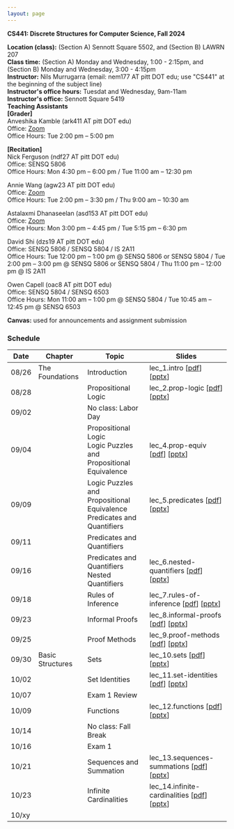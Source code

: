 ```yaml
---
layout: page
---
```


**CS441: Discrete Structures for Computer Science, Fall 2024**

**Location (class):** (Section A) Sennott Square 5502, and (Section B) LAWRN 207<br>
**Class time:** (Section A) Monday and Wednesday, 1:00 - 2:15pm, and (Section B) Monday and Wednesday, 3:00 - 4:15pm<br>
**Instructor:** Nils Murrugarra (email: nem177 AT pitt DOT edu; use "CS441" at the beginning of the subject line)<br>
**Instructor's office hours:** Tuesdat and Wednesday, 9am-11am<br>
**Instructor's office:** Sennott Square 5419<br>
**Teaching Assistants**<br>
**[Grader]**<br>
Anveshika Kamble (ark411 AT pitt DOT edu)<br>
Office: [Zoom](https://pitt.zoom.us/j/5835648820)<br>
Office Hours: Tue 2:00 pm – 5:00 pm<br>

**[Recitation]**<br>
Nick Ferguson (ndf27 AT pitt DOT edu)<br>
Office: SENSQ 5806<br>
Office Hours: Mon 4:30 pm – 6:00 pm / Tue 11:00 am – 12:30 pm<br>

Annie Wang (agw23 AT pitt DOT edu)<br>
Office: [Zoom](https://pitt.zoom.us/j/93253767006)<br>
Office Hours: Tue 2:00 pm – 3:30 pm / Thu 9:00 am – 10:30 am<br>

Astalaxmi Dhanaseelan (asd153 AT pitt DOT edu)<br>
Office: [Zoom](https://pitt.zoom.us/j/99835381716)<br>
Office Hours: Mon 3:00 pm – 4:45 pm / Tue 5:15 pm – 6:30 pm<br>

David Shi (dzs19 AT pitt DOT edu)<br>
Office: SENSQ 5806 / SENSQ 5804 / IS 2A11 <br>
Office Hours: Tue 12:00 pm – 1:00 pm @ SENSQ 5806 or SENSQ 5804 / Tue 2:00 pm – 3:00 pm @ SENSQ 5806 or SENSQ 5804 / Thu 11:00 pm – 12:00 pm @ IS 2A11<br>

Owen Capell (oac8 AT pitt DOT edu)<br>
Office: SENSQ 5804 / SENSQ 6503<br>
Office Hours: Mon 11:00 am – 1:00 pm @ SENSQ 5804 / Tue 10:45 am – 12:45 pm @ SENSQ 6503<br>

**Canvas:** used for announcements and assignment submission<br>

### Schedule

Date        | Chapter          | Topic             | Slides       
----------- | -----------      | -----------       | -----------  
08/26       | The Foundations  | Introduction      | lec_1.intro [[pdf](https://sites.pitt.edu/~nem177/courses/fall24_cs441/lec_1.intro.pdf)] [[pptx](https://sites.pitt.edu/~nem177/courses/fall24_cs441/lec_1.intro.pptx)]
08/28       |                  | Propositional Logic| lec_2.prop-logic [[pdf](https://sites.pitt.edu/~nem177/courses/fall24_cs441/lec_2.prop-logic.pdf)]  [[pptx](https://sites.pitt.edu/~nem177/courses/fall24_cs441/lec_2.prop-logic.pptx)]              
09/02       |                  | No class: Labor Day           |   
09/04       |                  | Propositional Logic<br>Logic Puzzles and Propositional Equivalence                   | lec_4.prop-equiv [[pdf](https://sites.pitt.edu/~nem177/courses/fall24_cs441/lec_4.prop-equiv.pdf)]  [[pptx](https://sites.pitt.edu/~nem177/courses/fall24_cs441/lec_4.prop-equiv.pptx)]  
09/09       |                  | Logic Puzzles and Propositional Equivalence<br>Predicates and Quantifiers                   | lec_5.predicates [[pdf](https://sites.pitt.edu/~nem177/courses/fall24_cs441/lec_5.predicates.pdf)]  [[pptx](https://sites.pitt.edu/~nem177/courses/fall24_cs441/lec_5.predicates.pptx)]  
09/11       |                  | Predicates and Quantifiers                   | 
09/16       |                  | Predicates and Quantifiers<br>Nested Quantifiers                   | lec_6.nested-quantifiers [[pdf](https://sites.pitt.edu/~nem177/courses/fall24_cs441/lec_6.nested-quantifiers.pdf)]  [[pptx](https://sites.pitt.edu/~nem177/courses/fall24_cs441/lec_6.nested-quantifiers.pptx)]  
09/18       |                  | Rules of Inference                   |  lec_7.rules-of-inference  [[pdf](https://sites.pitt.edu/~nem177/courses/fall24_cs441/lec_7.rules-of-inference.pdf)]  [[pptx](https://sites.pitt.edu/~nem177/courses/fall24_cs441/lec_7.rules-of-inference.pptx)]
09/23       |                  | Informal Proofs    |  lec_8.informal-proofs  [[pdf](https://sites.pitt.edu/~nem177/courses/fall24_cs441/lec_8.informal-proofs.pdf)]  [[pptx](https://sites.pitt.edu/~nem177/courses/fall24_cs441/lec_8.informal-proofs.pptx)]
09/25       |                  | Proof Methods      |  lec_9.proof-methods  [[pdf](https://sites.pitt.edu/~nem177/courses/fall24_cs441/lec_9.proof-methods.pdf)]  [[pptx](https://sites.pitt.edu/~nem177/courses/fall24_cs441/lec_9.proof-methods.pptx)]
09/30       | Basic Structures | Sets               |  lec_10.sets  [[pdf](https://sites.pitt.edu/~nem177/courses/fall24_cs441/lec_10.sets.pdf)]  [[pptx](https://sites.pitt.edu/~nem177/courses/fall24_cs441/lec_10.sets.pptx)]
10/02       |                  | Set Identities     |  lec_11.set-identities  [[pdf](https://sites.pitt.edu/~nem177/courses/fall24_cs441/lec_11.set-identities.pdf)]  [[pptx](https://sites.pitt.edu/~nem177/courses/fall24_cs441/lec_11.set-identities.pptx)]
10/07       |                  | Exam 1 Review      |  
10/09       |                  | Functions          |  lec_12.functions  [[pdf](https://sites.pitt.edu/~nem177/courses/fall24_cs441/lec_12.functions.pdf)]  [[pptx](https://sites.pitt.edu/~nem177/courses/fall24_cs441/lec_12.functions.pptx)]
10/14       |                  | No class: Fall Break         |  
10/16       |                  | Exam 1             |  
10/21       |                  | Sequences and Summation                   |  lec_13.sequences-summations  [[pdf](https://sites.pitt.edu/~nem177/courses/fall24_cs441/lec_13.sequences-summations.pdf)]  [[pptx](https://sites.pitt.edu/~nem177/courses/fall24_cs441/lec_13.sequences-summations.pptx)]
10/23       |                  | Infinite Cardinalities                   |  lec_14.infinite-cardinalities  [[pdf](https://sites.pitt.edu/~nem177/courses/fall24_cs441/lec_14.infinite-cardinalities.pdf)]  [[pptx](https://sites.pitt.edu/~nem177/courses/fall24_cs441/lec_14.infinite-cardinalities.pptx)]
10/xy       |                  |                    |  


